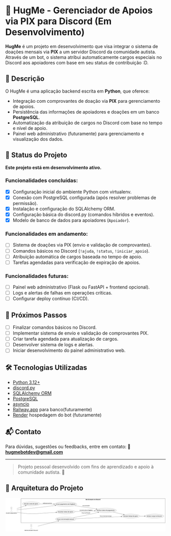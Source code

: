 # 🤗 HugMe - Gerenciador de Apoios via PIX para Discord (Em Desenvolvimento)
**HugMe** é um projeto em desenvolvimento que visa integrar o sistema de doações mensais via **PIX** a um servidor Discord da comunidade autista. Através de um bot, o sistema atribui automaticamente cargos especiais no Discord aos apoiadores com base em seu status de contribuição \:D.

## 📌 Descrição
O HugMe é uma aplicação backend escrita em **Python**, que oferece:
- Integração com comprovantes de doação via **PIX** para gerenciamento de apoios.
- Persistência das informações de apoiadores e doações em um banco **PostgreSQL**.
- Automatização da atribuição de cargos no Discord com base no tempo e nível de apoio.
- Painel web administrativo (futuramente) para gerenciamento e visualização dos dados.

## 🚧 Status do Projeto
**Este projeto está em desenvolvimento ativo.**

### Funcionalidades concluídas:
- [X] Configuração inicial do ambiente Python com virtualenv.
- [X] Conexão com PostgreSQL configurada (após resolver problemas de permissão).
- [X] Instalação e configuração do SQLAlchemy ORM.
- [X] Configuração básica do discord.py (comandos híbridos e eventos).
- [X] Modelo de banco de dados para apoiadores (`Apoiador`).

### Funcionalidades em andamento:
- [ ] Sistema de doações via PIX (envio e validação de comprovantes).
- [ ] Comandos básicos no Discord (`!ajuda`, `!status`, `!iniciar_apoio`).
- [ ] Atribuição automática de cargos baseada no tempo de apoio.
- [ ] Tarefas agendadas para verificação de expiração de apoios.

### Funcionalidades futuras:
- [ ] Painel web administrativo (Flask ou FastAPI + frontend opcional).
- [ ] Logs e alertas de falhas em operações críticas.
- [ ] Configurar deploy contínuo (CI/CD).

## 🧭 Próximos Passos
- [ ] Finalizar comandos básicos no Discord.
- [ ] Implementar sistema de envio e validação de comprovantes PIX.
- [ ] Criar tarefa agendada para atualização de cargos.
- [ ] Desenvolver sistema de logs e alertas.
- [ ] Iniciar desenvolvimento do painel administrativo web.

## 🛠 Tecnologias Utilizadas
- [Python 3.12+](https://www.python.org/)
- [discord.py](https://github.com/Rapptz/discord.py)
- [SQLAlchemy ORM](https://www.sqlalchemy.org/)
- [PostgreSQL](https://www.postgresql.org/)
- [asyncio](https://docs.python.org/3/library/asyncio.html)
- [Railway.app](https://railway.app/) para banco(futuramente)
- [Render](https://render.com/) hospedagem do bot (futuramente)

## 📬 Contato
Para dúvidas, sugestões ou feedbacks, entre em contato:
📧 **[hugmebotdev@gmail.com](mailto:hugmebotdev@gmail.com)**

---
> Projeto pessoal desenvolvido com fins de aprendizado e apoio à comunidade autista. 💙

## 🧱 Arquitetura do Projeto
![Diagrama de arquitetura](docs/casodeuso.png)
